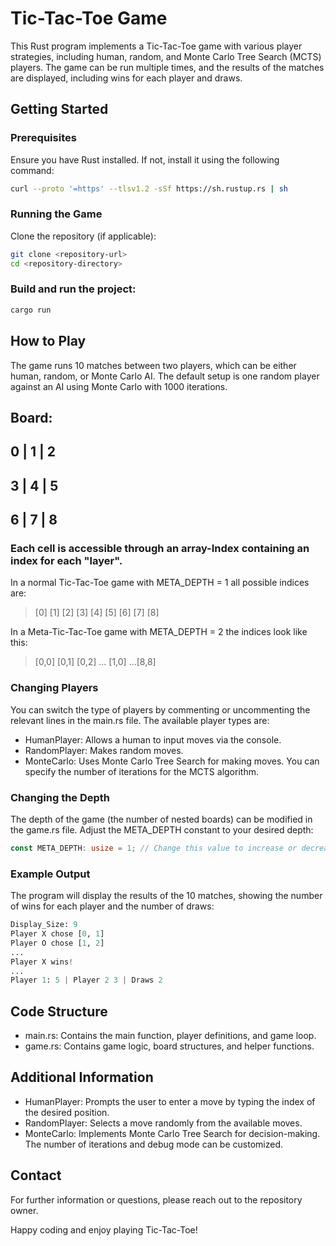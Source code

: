 
# Tic-Tac-Toe Game
This Rust program implements a Tic-Tac-Toe game with various player strategies, including human, random, and Monte Carlo Tree Search (MCTS) players. The game can be run multiple times, and the results of the matches are displayed, including wins for each player and draws.

## Getting Started
### Prerequisites
Ensure you have Rust installed. If not, install it using the following command:

```sh
curl --proto '=https' --tlsv1.2 -sSf https://sh.rustup.rs | sh
```
### Running the Game
Clone the repository (if applicable):

```sh
git clone <repository-url>
cd <repository-directory>
```

### Build and run the project:

```sh
cargo run
```

## How to Play
The game runs 10 matches between two players, which can be either human, random, or Monte Carlo AI. The default setup is one random player against an AI using Monte Carlo with 1000 iterations.

Board:
---------
0 | 1 | 2
---------
3 | 4 | 5
---------
6 | 7 | 8
---------

### Each cell is accessible through an array-Index containing an index for each "layer".
In a normal Tic-Tac-Toe game with META_DEPTH = 1 all possible indices are:

> \[0] \[1] \[2] \[3] \[4] \[5] \[6] \[7] \[8]

In a Meta-Tic-Tac-Toe game with META_DEPTH = 2 the indices look like this:

> \[0,0] \[0,1] \[0,2] ... \[1,0] ...\[8,8]   


### Changing Players
You can switch the type of players by commenting or uncommenting the relevant lines in the main.rs file. The available player types are:

- HumanPlayer: Allows a human to input moves via the console.
- RandomPlayer: Makes random moves.
- MonteCarlo: Uses Monte Carlo Tree Search for making moves. You can specify the number of iterations for the MCTS algorithm.

### Changing the Depth
The depth of the game (the number of nested boards) can be modified in the game.rs file. Adjust the META_DEPTH constant to your desired depth:

```rust
const META_DEPTH: usize = 1; // Change this value to increase or decrease the depth
```

### Example Output
The program will display the results of the 10 matches, showing the number of wins for each player and the number of draws:

```python
Display_Size: 9
Player X chose [0, 1]
Player O chose [1, 2]
...
Player X wins!
...
Player 1: 5 | Player 2 3 | Draws 2
```

## Code Structure
- main.rs: Contains the main function, player definitions, and game loop.
- game.rs: Contains game logic, board structures, and helper functions.

## Additional Information
- HumanPlayer: Prompts the user to enter a move by typing the index of the desired position.
- RandomPlayer: Selects a move randomly from the available moves.
- MonteCarlo: Implements Monte Carlo Tree Search for decision-making. The number of iterations and debug mode can be customized.

## Contact
For further information or questions, please reach out to the repository owner.

Happy coding and enjoy playing Tic-Tac-Toe!
